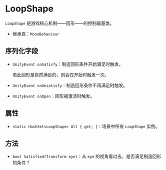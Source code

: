 # LoopShape

`LoopShape` 是游戏核心机制——回形——的控制器基类。

- 继承自：`MonoBehaviour`

## 序列化字段

- `UnityEvent onSatisfy`：制造回形条件开始满足时触发。

	若此回形是自然满足的，则会在开始时触发一次。

- `UnityEvent onUnsatisfy`：制造回形条件不再满足时触发。
- `UnityEvent onOpen`：回形被激活时触发。

## 属性

- `static HashSet<LoopShape> All { get; }`：场景中所有 `LoopShape` 实例。

## 方法

- `bool Satisfied(Transform eye)`：从 `eye` 的视角看过去，是否满足制造回形的条件？